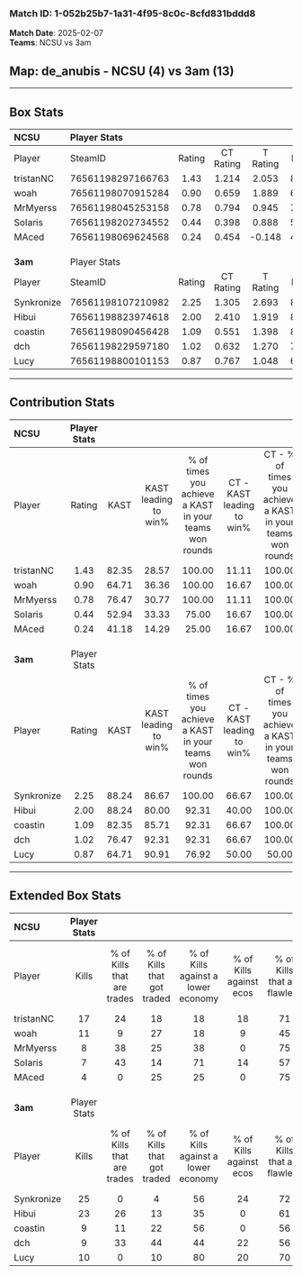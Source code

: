 ### Match ID: 1-052b25b7-1a31-4f95-8c0c-8cfd831bddd8  
**Match Date**: 2025-02-07  
**Teams**: NCSU vs 3am  

## **Map**: de_anubis - NCSU (4) vs 3am (13)  
---  

## Box Stats  

| **NCSU**   | Player Stats      |        |           |          |       |       |       |         |        |      |     |
| :- | :- | :-: | :-: | :-: | :-: | :-: | :-: | :-: | :-: | :-: | :-: |
| Player     | SteamID           | Rating | CT Rating | T Rating | KAST  |  ADR  | Kills | Assists | Deaths | K/D  | HS% |
| tristanNC  | 76561198297166763 |  1.43  |   1.214   |  2.053   | 82.35 | 93.2  |  17   |    2    |   13   | 1.31 | 47  |
| woah       | 76561198070915284 |  0.90  |   0.659   |  1.889   | 64.71 | 77.8  |  11   |    4    |   15   | 0.73 | 27  |
| MrMyerss   | 76561198045253158 |  0.78  |   0.794   |  0.945   | 76.47 | 71.1  |   8   |    4    |   16   | 0.50 | 50  |
| SoIaris    | 76561198202734552 |  0.44  |   0.398   |  0.888   | 52.94 | 42.6  |   7   |    1    |   16   | 0.44 | 71  |
| MAced      | 76561198069624568 |  0.24  |   0.454   |  -0.148  | 41.18 | 47.1  |   4   |    5    |   16   | 0.25 | 25  |
|            |                   |        |           |          |       |       |       |         |        |      |     |
|            |                   |        |           |          |       |       |       |         |        |      |     |
|            |                   |        |           |          |       |       |       |         |        |      |     |
| **3am**    | Player Stats      |        |           |          |       |       |       |         |        |      |     |
| Player     | SteamID           | Rating | CT Rating | T Rating | KAST  |  ADR  | Kills | Assists | Deaths | K/D  | HS% |
| Synkronize | 76561198107210982 |  2.25  |   1.305   |  2.693   | 88.24 | 155.8 |  25   |    5    |   8    | 3.13 | 56  |
| Hibui      | 76561198823974618 |  2.00  |   2.410   |  1.919   | 88.24 | 110.4 |  23   |    4    |   8    | 2.88 | 60  |
| coastin    | 76561198090456428 |  1.09  |   0.551   |  1.398   | 82.35 | 72.5  |   9   |    8    |   10   | 0.90 | 55  |
| dch        | 76561198229597180 |  1.02  |   0.632   |  1.270   | 76.47 | 75.7  |   9   |    7    |   11   | 0.82 | 66  |
| Lucy       | 76561198800101153 |  0.87  |   0.767   |  1.048   | 64.71 | 44.7  |  10   |    0    |   10   | 1.00 | 20  |
---  

## Contribution Stats  

| **NCSU**   | Player Stats |       |                      |                                                        |                           |                                                             |                          |                                                            |
| :- | :-: | :-: | :-: | :-: | :-: | :-: | :-: | :-: |
| Player     |    Rating    | KAST  | KAST leading to win% | % of times you achieve a KAST in your teams won rounds | CT - KAST leading to win% | CT - % of times you achieve a KAST in your teams won rounds | T - KAST leading to win% | T - % of times you achieve a KAST in your teams won rounds |
| tristanNC  |     1.43     | 82.35 |        28.57         |                         100.00                         |           11.11           |                           100.00                            |          60.00           |                           100.00                           |
| woah       |     0.90     | 64.71 |        36.36         |                         100.00                         |           16.67           |                           100.00                            |          60.00           |                           100.00                           |
| MrMyerss   |     0.78     | 76.47 |        30.77         |                         100.00                         |           11.11           |                           100.00                            |          75.00           |                           100.00                           |
| SoIaris    |     0.44     | 52.94 |        33.33         |                         75.00                          |           16.67           |                           100.00                            |          66.67           |                           66.67                            |
| MAced      |     0.24     | 41.18 |        14.29         |                         25.00                          |           16.67           |                           100.00                            |           0.00           |                            0.00                            |
|            |              |       |                      |                                                        |                           |                                                             |                          |                                                            |
|            |              |       |                      |                                                        |                           |                                                             |                          |                                                            |
|            |              |       |                      |                                                        |                           |                                                             |                          |                                                            |
| **3am**    | Player Stats |       |                      |                                                        |                           |                                                             |                          |                                                            |
| Player     |    Rating    | KAST  | KAST leading to win% | % of times you achieve a KAST in your teams won rounds | CT - KAST leading to win% | CT - % of times you achieve a KAST in your teams won rounds | T - KAST leading to win% | T - % of times you achieve a KAST in your teams won rounds |
| Synkronize |     2.25     | 88.24 |        86.67         |                         100.00                         |           66.67           |                           100.00                            |          91.67           |                           100.00                           |
| Hibui      |     2.00     | 88.24 |        80.00         |                         92.31                          |           40.00           |                           100.00                            |          100.00          |                           90.91                            |
| coastin    |     1.09     | 82.35 |        85.71         |                         92.31                          |           66.67           |                           100.00                            |          90.91           |                           90.91                            |
| dch        |     1.02     | 76.47 |        92.31         |                         92.31                          |           66.67           |                           100.00                            |          100.00          |                           90.91                            |
| Lucy       |     0.87     | 64.71 |        90.91         |                         76.92                          |           50.00           |                            50.00                            |          100.00          |                           81.82                            |
---  

## Extended Box Stats  

| **NCSU**   | Player Stats |                            |                            |                                    |                         |                              |                                 |        |                             |                                     |                          |                               |                            |
| :- | :-: | :-: | :-: | :-: | :-: | :-: | :-: | :-: | :-: | :-: | :-: | :-: | :-: |
| Player     |    Kills     | % of Kills that are trades | % of Kills that got traded | % of Kills against a lower economy | % of Kills against ecos | % of Kills that are flawless | % of Kills that are close duels | Deaths | % of Deaths that get traded | % of Deaths against a lower economy | % of Deaths against ecos | % of Deaths that are flawless | % of Deaths that are close |
| tristanNC  |      17      |             24             |             18             |                 18                 |           18            |              71              |                0                |   13   |              8              |                  8                  |            0             |              85               |             0              |
| woah       |      11      |             9              |             27             |                 18                 |            9            |              45              |                9                |   15   |             27              |                 13                  |            7             |              47               |             7              |
| MrMyerss   |      8       |             38             |             25             |                 38                 |            0            |              75              |                0                |   16   |             13              |                 13                  |            6             |              63               |             6              |
| SoIaris    |      7       |             43             |             14             |                 71                 |           14            |              57              |                0                |   16   |             19              |                 13                  |            0             |              69               |             0              |
| MAced      |      4       |             0              |             25             |                 25                 |            0            |              75              |                0                |   16   |              6              |                 19                  |            6             |              63               |             0              |
|            |              |                            |                            |                                    |                         |                              |                                 |        |                             |                                     |                          |                               |                            |
|            |              |                            |                            |                                    |                         |                              |                                 |        |                             |                                     |                          |                               |                            |
|            |              |                            |                            |                                    |                         |                              |                                 |        |                             |                                     |                          |                               |                            |
| **3am**    | Player Stats |                            |                            |                                    |                         |                              |                                 |        |                             |                                     |                          |                               |                            |
| Player     |    Kills     | % of Kills that are trades | % of Kills that got traded | % of Kills against a lower economy | % of Kills against ecos | % of Kills that are flawless | % of Kills that are close duels | Deaths | % of Deaths that get traded | % of Deaths against a lower economy | % of Deaths against ecos | % of Deaths that are flawless | % of Deaths that are close |
| Synkronize |      25      |             0              |             4              |                 56                 |           24            |              72              |                0                |   8    |             13              |                 38                  |            0             |              50               |             0              |
| Hibui      |      23      |             26             |             13             |                 35                 |            0            |              61              |                4                |   8    |             25              |                 50                  |            13            |              75               |             0              |
| coastin    |      9       |             11             |             22             |                 56                 |            0            |              56              |               11                |   10   |             20              |                 40                  |            0             |              50               |             0              |
| dch        |      9       |             33             |             44             |                 44                 |           22            |              56              |                0                |   11   |             18              |                 36                  |            0             |              55               |             9              |
| Lucy       |      10      |             0              |             10             |                 80                 |           20            |              70              |                0                |   10   |             30              |                 30                  |            0             |              90               |             0              |
